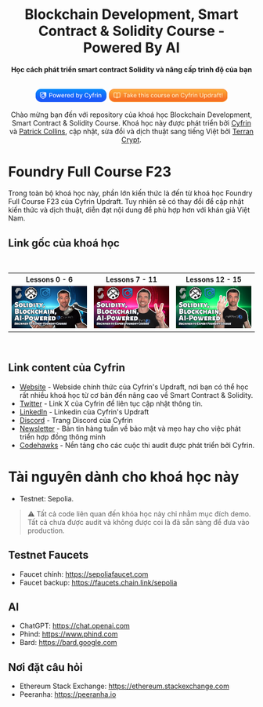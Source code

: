 <div align="center">

<h1>Blockchain Development, Smart Contract & Solidity Course - Powered By AI </h1>
<strong>Học cách phát triển smart contract Solidity và nâng cấp trình độ của bạn</strong>
<p align="center">
    <br />
    <a href="https://cyfrin.io/">
        <img src=".github/images/poweredbycyfrinbluehigher.png" width="145" alt=""/></a>
<a href="https://updraft.cyfrin.io/courses/foundry">
        <img src=".github/images/coursebadge.png" width="242.3" alt=""/></a>
    <br />
</p>
Chào mừng bạn đến với repository của khoá học Blockchain Development, Smart Contract & Solidity Course. Khoá học này được phát triển bởi <a href="https://cyfrin.io/">Cyfrin</a> và <a href="https://www.youtube.com/@PatrickAlphaC">Patrick Collins</a>, cập nhật, sửa đổi và dịch thuật sang tiếng Việt bởi <a href="https://www.youtube.com/channel/UC0QESw8LTPb841qcABmOsvA">Terran Crypt</a>.
</div>

# Foundry Full Course F23

Trong toàn bộ khoá học này, phần lớn kiến thức là đến từ khoá học Foundry Full Course F23 của Cyfrin Updraft. Tuy nhiên sẽ có thay đổi để cập nhật kiến thức và dịch thuật, diễn đạt nội dung để phù hợp hơn với khán giả Việt Nam.

## Link gốc của khoá học
<br/>
<table>
  <tr>
    <th align="center">Lessons 0 - 6</th>
    <th align="center">Lessons 7 - 11</th>
    <th align="center">Lessons 12 - 15</th>
  </tr>
  <tr>
    <td align="center">
      <a href="https://youtu.be/umepbfKp5rI" target="_blank">
        <img src=".github/thumbnails/thumbnail-1.png" width="300" alt="Blockchain Developer, Smart Contract, & Solidity Course - Powered By AI 1">
      </a>
    </td>
    <td align="center">
      <a href="https://youtu.be/sas02qSFZ74" target="_blank">
        <img src=".github/thumbnails/thumbnail-2.png" width="300" alt="Blockchain Developer, Smart Contract, & Solidity Course - Powered By AI 2">
      </a>
    </td>
    <td align="center">
      <a href="https://youtu.be/wUjYK5gwNZs" target="_blank">
        <img src=".github/thumbnails/thumbnail-3.png" width="300" alt="Blockchain Developer, Smart Contract, & Solidity Course - Powered By AI 3">
      </a>
    </td>
  </tr>
</table>
<br/>

## Link content của Cyfrin

-   [Website](https://updraft.cyfrin.io) - Webside chính thức của Cyfrin's Updraft, nơi bạn có thể học rất nhiều khoá học từ cơ bản đến nâng cao về Smart Contract & Solidity.
-   [Twitter](https://x.com/CyfrinUpdraft) - Link X của Cyfrin để liên tục cập nhật thông tin.
-   [LinkedIn](https://www.linkedin.com/school/cyfrin-updraft/) - Linkedin của Cyfrin's Updraft
-   [Discord](https://discord.gg/cyfrin) - Trang Discord của Cyfrin
-   [Newsletter](https://cyfrin.io/newsletter) - Bản tin hàng tuần về bảo mật và mẹo hay cho việc phát triển hợp đồng thông minh
-   [Codehawks](https://codehawks.com) - Nền tảng cho các cuộc thi audit được phát triển bởi Cyfrin.

# Tài nguyên dành cho khoá học này
- Testnet: Sepolia.

> ⚠️ Tất cả code liên quan đến khóa học này chỉ nhằm mục đích demo. Tất cả chưa được audit và không được coi là đã sẵn sàng để đưa vào production.

## Testnet Faucets
- Faucet chính: https://sepoliafaucet.com
- Faucet backup: https://faucets.chain.link/sepolia

## AI
- ChatGPT: https://chat.openai.com
- Phind: https://www.phind.com
- Bard: https://bard.google.com

## Nơi đặt câu hỏi
- Ethereum Stack Exchange: https://ethereum.stackexchange.com
- Peeranha: https://peeranha.io